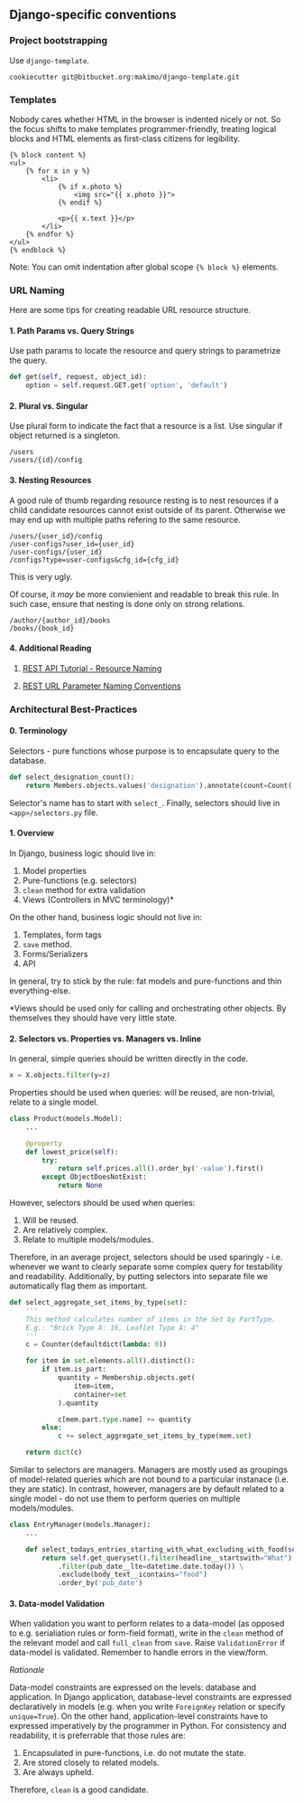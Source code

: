 ## Django-specific conventions

### Project bootstrapping

Use `django-template`.

```
cookiecutter git@bitbucket.org:makimo/django-template.git
```

### Templates

Nobody cares whether HTML in the browser is indented nicely or not. So the
focus shifts to make templates programmer-friendly, treating logical blocks
and HTML elements as first-class citizens for legibility.

```
{% block content %}
<ul>
    {% for x in y %}
        <li>
            {% if x.photo %}
                <img src="{{ x.photo }}">
            {% endif %}

            <p>{{ x.text }}</p>
        </li>
    {% endfor %}
</ul>
{% endblock %}
```

Note: You can omit indentation after global scope `{% block %}` elements.

### URL Naming

Here are some tips for creating readable URL resource structure.

#### 1. Path Params vs. Query Strings

Use path params to locate the resource and query strings to parametrize
the query.

```python
def get(self, request, object_id):
    option = self.request.GET.get('option', 'default')
```

#### 2. Plural vs. Singular

Use plural form to indicate the fact that a resource is a list. Use
singular if object returned is a singleton.

```
/users
/users/{id}/config
```

#### 3. Nesting Resources

A good rule of thumb regarding resource resting is to nest resources if
a child candidate resources cannot exist outside of its parent. Otherwise
we may end up with multiple paths refering to the same resource.

```
/users/{user_id}/config
/user-configs?user_id={user_id}
/user-configs/{user_id}
/configs?type=user-configs&cfg_id={cfg_id}
```

This is very ugly.

Of course, it _may_ be more convienient and readable to break this rule.
In such case, ensure that nesting is done only on strong relations.

```
/author/{author_id}/books
/books/{book_id}
```

#### 4. Additional Reading

1. [REST API Tutorial - Resource Naming](
https://www.restapitutorial.com/lessons/restfulresourcenaming.html)

2. [REST URL Parameter Naming Conventions](
https://stackoverflow.com/questions/26357211/rest-url-path-parameter-naming-conventions)

### Architectural Best-Practices

#### 0. Terminology

Selectors - pure functions whose purpose is to encapsulate query to the
database.

```python
def select_designation_count():
    return Members.objects.values('designation').annotate(count=Count('designation'))
```

Selector's name has to start with `select_`. Finally, selectors should live in
`<app>/selectors.py` file.

#### 1. Overview

In Django, business logic should live in:

1. Model properties
2. Pure-functions (e.g. selectors)
3. `clean` method for extra validation
4. Views (Controllers in MVC terminology)\*

On the other hand, business logic should not live in:

1. Templates, form tags
2. `save` method.
3. Forms/Serializers
4. API

In general, try to stick by the rule: fat models and pure-functions
and thin everything-else.

\*Views should be used only for calling and orchestrating other objects.
By themselves they should have very little state.

#### 2. Selectors vs. Properties vs. Managers vs. Inline

In general, simple queries should be written directly in the code.

```python
x = X.objects.filter(y=z)
```

Properties should be used when queries: will be reused, are non-trivial,
relate to a single model.

```python
class Product(models.Model):
    ...

    @property
    def lowest_price(self):
        try:
            return self.prices.all().order_by('-value').first()
        except ObjectDoesNotExist:
            return None
```

However, selectors should be used when queries:

1. Will be reused.
2. Are relatively complex.
3. Relate to multiple models/modules.

Therefore, in an average project, selectors should be used sparingly -
i.e. whenever we want to clearly separate some complex query for testability
and readability. Additionally, by putting selectors into separate file we
automatically flag them as important.

```python
def select_aggregate_set_items_by_type(set):
    '''
    This method calculates number of items in the Set by PartType.
    E.g.: "Brick Type A: 16, Leaflet Type A: 4"
    '''
    c = Counter(defaultdict(lambda: 0))

    for item in set.elements.all().distinct():
        if item.is_part:
            quantity = Membership.objects.get(
                item=item,
                container=set
            ).quantity

            c[mem.part.type.name] += quantity
        else:
            c += select_aggregate_set_items_by_type(mem.set)

    return dict(c)
```

Similar to selectors are managers. Managers are mostly used as groupings
of model-related queries which are not bound to a particular instanace
(i.e. they are static). In contrast, however, managers are by default
related to a single model - do not use them to perform queries on multiple
models/modules.

```python
class EntryManager(models.Manager):
    ...

    def select_todays_entries_starting_with_what_excluding_with_food(self):
        return self.get_queryset().filter(headline__startswith="What") \
            .filter(pub_date__lte=datetime.date.today()) \
            .exclude(body_text__icontains="food")
            .order_by('pub_date')
```

#### 3. Data-model Validation

When validation you want to perform relates to a data-model (as opposed to e.g.
serialiation rules or form-field format), write in the `clean` method of
the relevant model and call `full_clean` from `save`.
Raise `ValidationError` if data-model is validated. Remember to handle errors
in the view/form.

_Rationale_

Data-model constraints are expressed on the levels: database and application.
In Django application, database-level constraints are expressed declaratively
in models (e.g. when you write `ForeignKey` relation or specify `unique=True`).
On the other hand, application-level constraints have to  expressed imperatively
by the programmer in Python. For consistency and readability, it is
preferrable that those rules are:

1. Encapsulated in pure-functions, i.e. do not mutate the state.
2. Are stored closely to related models.
3. Are always upheld.

Therefore, `clean` is a good candidate.
